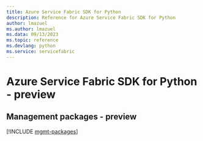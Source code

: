 ```yaml
---
title: Azure Service Fabric SDK for Python
description: Reference for Azure Service Fabric SDK for Python
author: lmazuel
ms.author: lmazuel
ms.data: 09/13/2023
ms.topic: reference
ms.devlang: python
ms.service: servicefabric
---
```

# Azure Service Fabric SDK for Python - preview

## Management packages - preview
[!INCLUDE [mgmt-packages](service-fabric-mgmt-index.md)]